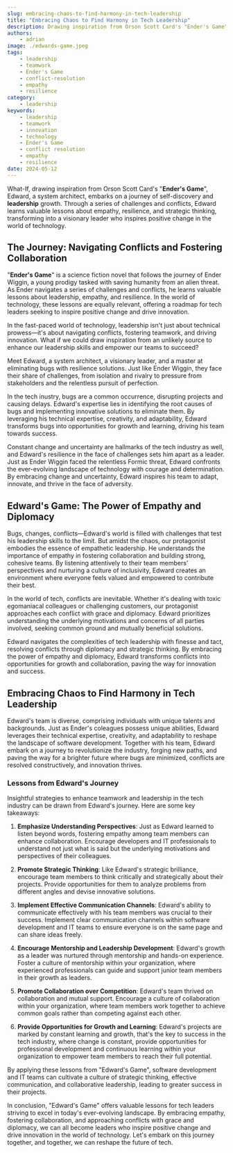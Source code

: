 ```yaml
---
slug: embracing-chaos-to-find-harmony-in-tech-leadership
title: "Embracing Chaos to Find Harmony in Tech Leadership"
description: Drawing inspiration from Orson Scott Card's "Ender's Game", we uncover valuable insights for tech leadership striving to excel in today's dynamic landscape
authors:
    - adrian
image: ./edwards-game.jpeg
tags:
    - leadership
    - teamwork
    - Ender's Game
    - conflict-resolution
    - empathy
    - resilience
category:
    - leadership
keywords:
    - leadership
    - teamwork
    - innovation
    - technology
    - Ender's Game
    - conflict resolution
    - empathy
    - resilience
date: 2024-05-12
---
```


What-If, drawing inspiration from Orson Scott Card's "**Ender's Game**", Edward, a system architect, embarks on a journey of self-discovery and **leadership** growth. Through a series of challenges and conflicts, Edward learns valuable lessons about empathy, resilience, and strategic thinking, transforming into a visionary leader who inspires positive change in the world of technology.

<!--truncate-->

## The Journey: Navigating Conflicts and Fostering Collaboration

"**Ender's Game**" is a science fiction novel that follows the journey of Ender Wiggin, a young prodigy tasked with saving humanity from an alien threat. As Ender navigates a series of challenges and conflicts, he learns valuable lessons about leadership, empathy, and resilience. In the world of technology, these lessons are equally relevant, offering a roadmap for tech leaders seeking to inspire positive change and drive innovation.

In the fast-paced world of technology, leadership isn't just about technical prowess—it's about navigating conflicts, fostering teamwork, and driving innovation. What if we could draw inspiration from an unlikely source to enhance our leadership skills and empower our teams to succeed?

Meet Edward, a system architect, a visionary leader, and a master at eliminating bugs with resilience solutions. Just like Ender Wiggin, they face their share of challenges, from isolation and rivalry to pressure from stakeholders and the relentless pursuit of perfection.

In the tech inustry, bugs are a common occurrence, disrupting projects and causing delays. Edward's expertise lies in identifying the root causes of bugs and implementing innovative solutions to eliminate them. By leveraging his technical expertise, creativity, and adaptability, Edward transforms bugs into opportunities for growth and learning, driving his team towards success.

Constant change and uncertainty are hallmarks of the tech industry as well, and Edward's resilience in the face of challenges sets him apart as a leader. Just as Ender Wiggin faced the relentless Formic threat, Edward confronts the ever-evolving landscape of technology with courage and determination. By embracing change and uncertainty, Edward inspires his team to adapt, innovate, and thrive in the face of adversity.

## Edward's Game: The Power of Empathy and Diplomacy

Bugs, changes, conflicts—Edward's world is filled with challenges that test his leadership skills to the limit. But amidst the chaos, our protagonist embodies the essence of empathetic leadership. He understands the importance of empathy in fostering collaboration and building strong, cohesive teams. By listening attentively to their team members' perspectives and nurturing a culture of inclusivity, Edward creates an environment where everyone feels valued and empowered to contribute their best.

In the world of tech, conflicts are inevitable. Whether it's dealing with toxic egomaniacal colleagues or challenging customers, our protagonist approaches each conflict with grace and diplomacy. Edward prioritizes understanding the underlying motivations and concerns of all parties involved, seeking common ground and mutually beneficial solutions.

Edward navigates the complexities of tech leadership with finesse and tact, resolving conflicts through diplomacy and strategic thinking. By embracing the power of empathy and diplomacy, Edward transforms conflicts into opportunities for growth and collaboration, paving the way for innovation and success.

## Embracing Chaos to Find Harmony in Tech Leadership

Edward's team is diverse, comprising individuals with unique talents and backgrounds. Just as Ender's coleagues possess unique abilities, Edward leverages their technical expertise, creativity, and adaptability to reshape the landscape of software development. Together with his team, Edward embark on a journey to revolutionize the industry, forging new paths, and paving the way for a brighter future where bugs are minimized, conflicts are resolved constructively, and innovation thrives.

### Lessons from Edward's Journey

Insightful strategies to enhance teamwork and leadership in the tech industry can be drawn from Edward's journey. Here are some key takeaways:

1. **Emphasize Understanding Perspectives**: Just as Edward learned to listen beyond words, fostering empathy among team members can enhance collaboration. Encourage developers and IT professionals to understand not just what is said but the underlying motivations and perspectives of their colleagues.

2. **Promote Strategic Thinking**: Like Edward's strategic brilliance, encourage team members to think critically and strategically about their projects. Provide opportunities for them to analyze problems from different angles and devise innovative solutions.

3. **Implement Effective Communication Channels**: Edward's ability to communicate effectively with his team members was crucial to their success. Implement clear communication channels within software development and IT teams to ensure everyone is on the same page and can share ideas freely.

4. **Encourage Mentorship and Leadership Development**: Edward's growth as a leader was nurtured through mentorship and hands-on experience. Foster a culture of mentorship within your organization, where experienced professionals can guide and support junior team members in their growth as leaders.

5. **Promote Collaboration over Competition**: Edward's team thrived on collaboration and mutual support. Encourage a culture of collaboration within your organization, where team members work together to achieve common goals rather than competing against each other.

6. **Provide Opportunities for Growth and Learning**: Edward's projects are marked by constant learning and growth, that's the key to success in the tech industry, where change is constant, provide opportunities for professional development and continuous learning within your organization to empower team members to reach their full potential.

By applying these lessons from "Edward's Game", software development and IT teams can cultivate a culture of strategic thinking, effective communication, and collaborative leadership, leading to greater success in their projects.

In conclusion, "Edward's Game" offers valuable lessons for tech leaders striving to excel in today's ever-evolving landscape. By embracing empathy, fostering collaboration, and approaching conflicts with grace and diplomacy, we can all become leaders who inspire positive change and drive innovation in the world of technology. Let's embark on this journey together, and together, we can reshape the future of tech.
